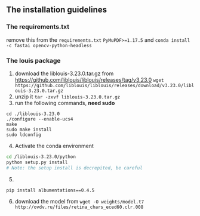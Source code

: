 ## The installation guidelines
### The requirements.txt
remove this from the `requirements.txt` `PyMuPDF>=1.17.5` 
and `conda install -c fastai opencv-python-headless`
### The louis package
1. download the liblouis-3.23.0.tar.gz from https://github.com/liblouis/liblouis/releases/tag/v3.23.0
`wget https://github.com/liblouis/liblouis/releases/download/v3.23.0/liblouis-3.23.0.tar.gz`
2. unzip it `tar -zxvf liblouis-3.23.0.tar.gz`
3. run the following commands, **need sudo**
```base
cd ./liblouis-3.23.0
./configure --enable-ucs4
make
sudo make install
sudo ldconfig
```
4. Activate the conda environment
```bash
cd /liblouis-3.23.0/python
python setup.py install 
# Note: the setup install is decrepited, be careful
```
5. 
```bash
pip install albumentations==0.4.5

```
6. download the model from
`wget -O weights/model.t7 http://ovdv.ru/files/retina_chars_eced60.clr.008`